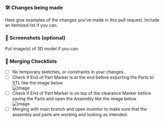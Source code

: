 ### 🛠 Changes being made

Here give examples of the changes you've made in this pull request. Include an itemized list if you can.


### 📸 Screenshots (optional)

Put image(s) of 3D model if you can.


### 🧪 Merging Checklists

- [ ] No temporary sketches, or constraints in your changes.
- [ ] Check if End of Part Marker is at the end before exporting the Parts to STL like the image below<br/>
      ![image](https://github.com/Chayanon-Ninyawee/KMIDS-TDF-WRO-Future-Engineers-2024-CAD/assets/54462953/40aeb36e-594f-4718-a515-4752309f3fb9)
- [ ] Check if End of Part Marker is on top of the clearance Marker before saving the Parts and open the Assembly like the image below<br/>
      ![image](https://github.com/Chayanon-Ninyawee/KMIDS-TDF-WRO-Future-Engineers-2024-CAD/assets/54462953/d8b9b26b-f811-4ef2-b1e7-319fef8be290)
- [ ] Merging with main branch and open inventor to make sure that the assembly and parts are working and looking as intended.

